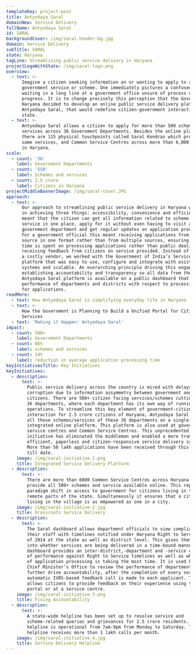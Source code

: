 ```yaml
---
templateKey: project-post
title: Antyodaya Saral
domainNew: Service Delivery
fullName: Antyodaya Saral
id: SARAL
backgroundCover: /img/saral-header-bg.jpg
domain: Service Delivery
subTitle: SARAL
state: Haryana
tagLine: Streamlining public service delivery in Haryana
projectLogoWithState: /img/saral-logo.png
overview:
  - text: >-
      Imagine a citizen seeking information on or wanting to apply to a
      government service or scheme. One immediately pictures a confused citizen
      waiting in a long line at a government office unsure of process or
      progress. It is to change precisely this perception that the Government of
      Haryana decided to develop an online public service delivery platform,
      Antyodaya Saral, that would redefine citizen-government interaction in the
      state.
  - text: >-
      Antyodaya Saral allows a citizen to apply for more than 500 schemes and
      services across 36 Government Departments. Besides the online platform,
      there are 115 physical touchpoints called Saral Kendras which provide the
      same services, and Common Service Centres across more than 6,000 villages
      in Haryana.
scale:
  - count: '36'
    label: Government Departments
  - count: '550'
    label: Schemes and services
  - count: 2.5 crore
    label: Citizens in Haryana
projectMiddleBannerImage: /img/saral-cover.JPG
approach:
  - text: >-
      Our approach to streamlining public service delivery in Haryana was rooted
      in achieving three things: accessibility, convenience and efficiency. This
      meant that the citizen can get all information related to scheme or
      service in one place, apply for it without even having to visit a
      government department and get regular updates on application processing.
      For a government official this meant receiving applications from one
      source in one format rather than from multiple sources, ensuring maximum
      time is spent on processing applications rather than public dealing and
      receiving feedback from citizens on service provided. Instead of roping in
      a costly vendor, we worked with the Government of India’s Service Plus
      platform that was easy to use, configure and integrate with existing tech
      systems and scalable. An overarching principle driving this engagement was
      establishing accountability and transparency so all data from the
      Antyodaya Saral platform is available on a public dashboard that shows the
      performance of departments and districts with respect to processing time
      for applications.
readMore:
  - text: How Antyodaya Saral is simplifying everyday life in Haryana
  - text: >-
      How the Government is Planning to Build a Unified Portal for Citizens’
      Services
  - text: 'Making it Happen: Antyodaya Saral'
impact:
  - count: 500+
    label: Government Departments
  - count: 86%
    label: schemes and services
  - count: 14%
    label: reduction in average application processing time
keyInitiativesTitle: Key Initiatives
keyInitiatives:
  - description:
      text: >-
        Public service delivery across the country is mired with delays and
        corruption due to information assymmetry between government and
        citizens. There are 500+ citizen facing services/schemes cutting across
        36 departments, where each department has its own way of running
        operations. To streamline this key element of government-citizen
        interaction for 2.5 crore citizens of Haryana, Antyodaya Saral provides
        all these schemes/services of these 36 departments on a single,
        integrated online platform. This platform is also used at government-run
        service centres and Common Service Centres. This unprecedented
        initiative has eliminated the middleman and enabled a more transparent,
        efficient, paperless and citizen-responsive service delivery system.
        More than 50 lakh applications have been received through this platform
        till date.
    image: /img/saral-initiative-1.png
    title: Integrated Service Delivery Platform
  - description:
      text: >-
        There are more than 6000 Common Service Centres across Haryana that
        provide all 500+ schemes and service available online. This represents a
        paradigm shift in access to government for citizens living in the most
        remote parts of the state. Simultaneously it ensures that a citizen
        living in the village is as empowered as one in a city.
    image: /img/saral-initiative-2.jpg
    title: Grassroots Service Delivery
  - description:
      text: >-
        The Saral dashboard allows department officials to view compliance of
        their staff with timelines notified under Haryana Right to Service Act
        of 2014 at the state as well as district level. This gives them insight
        into whether services are being delivered in a time-bound manner. The
        dashboard provides an inter-district,-department and -service comparison
        of performance against Right to Service timelines as well as which step
        of application processing is taking the most time. It is used by the
        Chief Minister’s Office to review the performance of departments. To
        further drive accountability, after the completion of every service, an
        automatic IVRS-based feedback call is made to each applicant. This
        allows citizens to provide feedback on their experience using the online
        portal or at a service centre. 
    image: /img/saral-initiative-3.png
    title: Fixing Accountability
  - description:
      text: >-
        A state-wide helpline has been set up to resolve service and
        scheme-related queries and grievances for 2.5 crore residents. The
        helpline is operational from 7am-9pm from Monday to Saturday. The
        helpline receives more than 1 lakh calls per month.
    image: /img/saral-initiative-4.jpg
    title: Service Delivery Helpline
---
```


